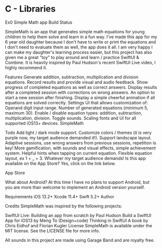 # C - Libraries
Ex0
Simple Math app
Build Status

SimpleMath is an app that generates simple math equations for young children to help them solve and learn in a fun way. I've made this app for my 6 year old daughter because I don't have to write or print the equations and I don't need to evaluate them as well, the app does it all. I am very happy I can make my daughter's learning process easier, but this project has also given me a great "toy" to play around and learn / practice SwiftUI & Combine. It is heavily inspired by Paul Hudson's recent SwiftUI Live video, I highly recommend it.

Features
 Generate addition, subtraction, multiplication and division equations.
 Record results and provide visual and audio feedback.
 Show progress of completed equations as well as correct answers.
 Display results after a completed session with corrections on wrong answers.
 An option to start a new session after finishing.
 Display a simple cheerful animation if all equations are solved correctly.
 Settings UI that allows customization of:
 Operand digit input range.
 Number of generated equations (minimum 5, maximum 30).
 Enable / disable equation types: addition, subtraction, multiplication, division.
 Toggle sounds.
 Scaling fonts and UI for all supported iOS13+ devices.
SimpleMath

Todo
 Add light / dark mode support.
 Customize colors / themes (it is very purple now, my target audience demanded it!).
 Support landscape layout.
 Adaptive sessions, use wrong answers from previous sessions, repetition is key!
 More gamification, with sounds and visual effects, simple achievement system.
 Helpful hints when tapping on current equation.
 Flexible equation layout, ex 1 + _ = 3.
 Whatever my target audience demands!
Is this app available on the App Store?
Yes, click on the link below.

App Store

What about Android?
At this time I have no plans to support Android, but you are more than welcome to implement an Android version yourself.

Requirements
iOS 13.2+
Xcode 11.4+
Swift 5.2+
Author

Credits
SimpleMath was inspired by the following projects:

SwiftUI Live: Building an app from scratch by Paul Hudson
Build a SwiftUI App for iOS13 by Meng To (Design+code)
Thinking in SwiftUI A book by Chris Eidhof and Florian Kugler
License
SimpleMath is available under the MIT license. See the LICENSE file for more info.

All sounds in this project are made using Garage Band and are royalty free.
